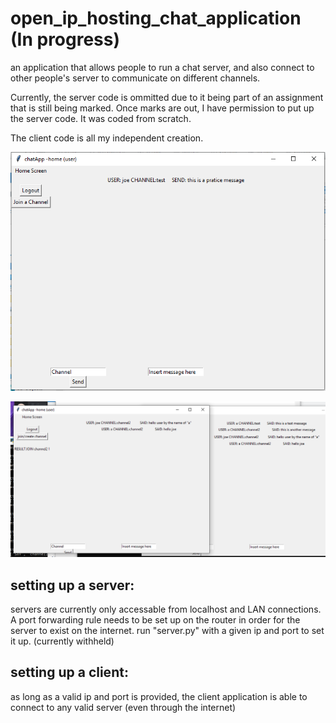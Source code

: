 # open_ip_hosting_chat_application (In progress)
an application that allows people to run a chat server, and also connect to other people's server to communicate on different channels.

Currently, the server code is ommitted due to it being part of an assignment that is still being marked. Once marks are out, I have permission to put up the server code. It was coded from scratch.

The client code is all my independent creation.

![demo home](https://github.com/DanielStoi/open_ip_hosting_chat_application/blob/main/demo/user%20home.PNG)

![demo home](https://github.com/DanielStoi/open_ip_hosting_chat_application/blob/main/demo/multiple_user_demo.PNG)
## setting up a server: 
servers are currently only accessable from localhost and LAN connections. A port forwarding rule needs to be set up on the router in order for the server to exist on the internet. 
run "server.py" with a given ip and port to set it up. (currently withheld)

## setting up a client:
as long as a valid ip and port is provided, the client application is able to connect to any valid server (even through the internet)
